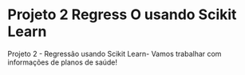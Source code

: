 # Projeto 2 Regress O usando Scikit Learn
Projeto 2 - Regressão usando Scikit Learn- Vamos trabalhar com informações de planos de saúde!
